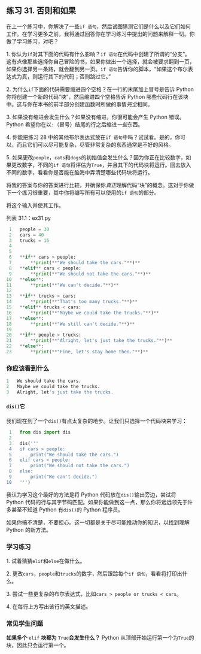 ## 练习 31. 否则和如果

在上一个练习中，你解决了一些`if 语句`，然后试图猜测它们是什么以及它们如何工作。在学习更多之前，我将通过回答你在学习练习中提出的问题来解释一切。你做了学习练习，对吧？

1\. 你认为`if`对其下面的代码有什么影响？`if 语句`在代码中创建了所谓的“分支”。这有点像那些选择你自己冒险的书，如果你做出一个选择，就会被要求翻到一页，如果你选择另一条路，就会翻到另一页。`if 语句`告诉你的脚本，“如果这个布尔表达式为真，则运行其下的代码；否则跳过它。”

2\. 为什么`if`下面的代码需要缩进四个空格？在一行的末尾加上冒号是告诉 Python 你将创建一个新的代码“块”，然后缩进四个空格告诉 Python 哪些代码行在该块中。这与你在本书的前半部分创建函数时所做的事情*完全*相同。

3\. 如果没有缩进会发生什么？如果没有缩进，你很可能会产生 Python 错误。Python 希望你在以`:`（冒号）结尾的行之后缩进*一些*东西。

4\. 你能把练习 28 中的其他布尔表达式放在`if 语句`中吗？试试看。是的，你可以，而且它们可以尽可能复杂，尽管非常复杂的东西通常是不好的风格。

5\. 如果更改`people`，`cats`和`dogs`的初始值会发生什么？因为你正在比较数字，如果更改数字，不同的`if 语句`将评估为`True`，并且其下的代码块将运行。回去放入不同的数字，看看你是否能在脑海中弄清楚哪些代码块将运行。

将我的答案与你的答案进行比较，并确保你*真正*理解代码“块”的概念。这对于你做下一个练习很重要，其中你将编写所有可以使用的`if 语句`的部分。

将这个输入并使其工作。

列表 31.1：ex31.py

```py
 1   people = 30
 2   cars = 40
 3   trucks = 15
 4
 5
 6   **if** cars > people:
 7       **print(**"We should take the cars."**)**
 8   **elif** cars < people:
 9       **print(**"We should not take the cars."**)**
10   **else**:
11       **print(**"We can't decide."**)**
12
13   **if** trucks > cars:
14       **print(**"That's too many trucks."**)**
15   **elif** trucks < cars:
16       **print(**"Maybe we could take the trucks."**)**
17   **else**:
18       **print(**"We still can't decide."**)**
19
20   **if** people > trucks:
21       **print(**"Alright, let's just take the trucks."**)**
22   **else**:
23       **print(**"Fine, let's stay home then."**)**
```

### 你应该看到什么

```py
1   We should take the cars.
2   Maybe we could take the trucks.
3   Alright, let's just take the trucks.
```

#### `dis()`它

我们现在到了一个`dis()`有点太复杂的地步。让我们只选择一个代码块来学习：

```py
 1   from dis import dis
 2
 3   dis('''
 4   if cars > people:
 5       print("We should take the cars.")
 6   elif cars < people:
 7       print("We should not take the cars.")
 8   else:
 9       print("We can't decide.")
10   ''')
```

我认为学习这个最好的方法是将 Python 代码放在`dis()`输出旁边，尝试将 Python 代码的行与其字节码匹配。如果你能做到这一点，那么你将远远领先于许多甚至不知道 Python 有`dis()`的 Python 程序员。

如果你搞不清楚，不要担心。这一切都是关于尽可能推动你的知识，以找到理解 Python 的新方法。

### 学习练习

1\. 试着猜猜`elif`和`else`在做什么。

2\. 更改`cars`，`people`和`trucks`的数字，然后跟踪每个`if 语句`，看看将打印出什么。

3\. 尝试一些更复杂的布尔表达式，比如`cars > people or trucks < cars`。

4\. 在每行上方写出该行的英文描述。

### 常见学生问题

**如果多个** `elif` **块都为** `True`**会发生什么？** Python 从顶部开始运行第一个为`True`的块，因此只会运行第一个。
